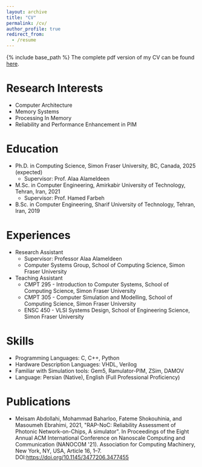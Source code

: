 ```yaml
---
layout: archive
title: "CV"
permalink: /cv/
author_profile: true
redirect_from:
  - /resume
---
```


{% include base_path %}
The complete pdf version of my CV can be found [here](https://fshok.github.io/files/CV.pdf).

Research Interests
======
* Computer Architecture
* Memory Systems
* Processing In Memory
* Reliability and Performance Enhancement in PIM

Education
======
* Ph.D. in Computing Science, Simon Fraser University, BC, Canada, 2025 (expected)
  * Supervisor: Prof. Alaa Alameldeen
* M.Sc. in Computer Engineering, Amirkabir University of Technology, Tehran, Iran, 2021
  * Supervisor: Prof. Hamed Farbeh
* B.Sc. in Computer Engineering, Sharif University of Technology, Tehran, Iran, 2019 

Experiences
======
* Research Assistant
  * Supervisor: Professor Alaa Alameldeen
  * Computer Systems Group, School of Computing Science, Simon Fraser University
* Teaching Assistant
  * CMPT 295 - Introduction to Computer Systems, School of Computing Science, Simon Fraser University
  * CMPT 305 - Computer Simulation and Modelling, School of Computing Science, Simon Fraser University
  * ENSC 450 - VLSI Systems Design, School of Engineering Science, Simon Fraser University

Skills
======
* Programming Languages: C, C++, Python
* Hardware Description Languages: VHDL, Verilog
* Familiar with Simulation tools: Gem5, Ramulator-PIM, ZSim, DAMOV
* Language: Persian (Native), English (Full Professional Proficiency)

Publications
======
* Meisam Abdollahi, Mohammad Baharloo, Fateme Shokouhinia, and Masoumeh Ebrahimi, 2021, "RAP-NoC: Reliability
Assessment of Photonic Network-on-Chips, A simulator". In Proceedings of the Eight Annual ACM International
Conference on Nanoscale Computing and Communication (NANOCOM '21). Association for Computing Machinery, New
York, NY, USA, Article 16, 1–7. DOI:https://doi.org/10.1145/3477206.3477455
